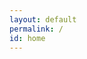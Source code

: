 ```yaml
---
layout: default
permalink: /
id: home
---
```

<iframe id="dynamic_iframe" name="embed_readwrite" frameborder="0" title="Embedded Pad"></iframe>

<script>
  // Inject the HTML and CSS content into the iframe
  const iframe = document.getElementById('dynamic_iframe');
  const doc = iframe.contentDocument || iframe.contentWindow.document;
  doc.open();
  doc.write(`
    <style>
      -webkit-text-size-adjust: 100%;
      font-size: 15px;
      --super-dark-color: #485365;
      --dark-color: #576273;
      --primary-color: #64d29b;
      --middle-color: #d2d2d2;
      --light-color: #f2f3f4;
      --super-light-color: white;
      --main-font-family: Quicksand, Cantarell, "Open Sans", "Helvetica Neue", sans-serif;
      --editor-horizontal-padding: 15px;
      --editor-vertical-padding: 15px;
      font-family: var(--main-font-family);
      --scrollbar-bg: var(--dark-color);
      --scrollbar-track: var(--super-dark-color);
      --scrollbar-thumb: var(--light-color);
      color: var(--text-soft-color);
      --text-color: var(--super-light-color);
      --text-soft-color: var(--light-color);
      --border-color: var(--dark-color);
      --bg-soft-color: var(--dark-color);
      --bg-color: var(--super-dark-color);
      --toolbar-border: 1px solid var(--border-color);
      box-sizing: border-box;
      list-style: none;
      z-index: 2;
      overflow: hidden;
      margin: 0;
      display: flex;
      flex-direction: row;
      align-items: center;
      flex-shrink: 0;
      position: fixed;
      bottom: 0;
      right: 0;
      left: 0;
      border-top: 1px solid #ccc;
      background-color: #f4f4f4;
      padding: 0 5px 5px 5px;
    </style>
    <ul class="menu_right" role="toolbar">
      <li data-type="button" data-key="import_export">
        <a class="grouped-left" data-l10n-id="pad.toolbar.import_export.title" title="Import/Export from/to different file formats" aria-label="Import/Export from/to different file formats">
          <button class="buttonicon buttonicon-import_export" data-l10n-id="pad.toolbar.import_export.title" title="Import/Export from/to different file formats" aria-label="Import/Export from/to different file formats"></button>
        </a>
      </li>
      
      <li data-type="button" data-key="showTimeSlider">
        <a class="grouped-middle" data-l10n-id="pad.toolbar.timeslider.title" title="Timeslider" aria-label="Timeslider">
          <button class="buttonicon buttonicon-history" data-l10n-id="pad.toolbar.timeslider.title" title="Timeslider" aria-label="Timeslider"></button>
        </a>
      </li>
      
      <li data-type="button" data-key="savedRevision">
        <a class="grouped-right" data-l10n-id="pad.toolbar.savedRevision.title" title="Save Revision" aria-label="Save Revision">
          <button class="buttonicon buttonicon-savedRevision" data-l10n-id="pad.toolbar.savedRevision.title" title="Save Revision" aria-label="Save Revision"></button>
        </a>
      </li>

      <li class="separator"></li>

      <li data-type="button" data-key="settings">
        <a class="grouped-left" data-l10n-id="pad.toolbar.settings.title" title="Settings" aria-label="Settings">
          <button class="buttonicon buttonicon-settings" data-l10n-id="pad.toolbar.settings.title" title="Settings" aria-label="Settings"></button>
        </a>
      </li>

      <li data-type="button" data-key="embed">
        <a class="grouped-right" data-l10n-id="pad.toolbar.embed.title" title="Share and Embed this pad" aria-label="Share and Embed this pad">
          <button class="buttonicon buttonicon-embed" data-l10n-id="pad.toolbar.embed.title" title="Share and Embed this pad" aria-label="Share and Embed this pad"></button>
        </a>
      </li>

      <li class="separator"></li>

      <li data-type="button" data-key="showusers">
        <a class="" data-l10n-id="pad.toolbar.showusers.title" title="Show the users on this pad" aria-label="Show the users on this pad" style="box-shadow: rgb(248, 238, 89) 0px 0px 30px inset;">
          <button class="buttonicon buttonicon-showusers" data-l10n-id="pad.toolbar.showusers.title" title="Show the users on this pad" aria-label="Show the users on this pad"></button>
          <span id="online_count">2</span>
        </a>
      </li>
    </ul>
  `);
  doc.close();
</script>
